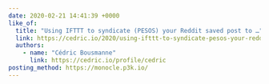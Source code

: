 ```yaml
---
date: 2020-02-21 14:41:39 +0000
like_of:
  title: "Using IFTTT to syndicate (PESOS) your Reddit saved post to …"
  link: https://cedric.io/2020/using-ifttt-to-syndicate-pesos-your-reddit-saved-post-to
  authors:
    - name: "Cédric Bousmanne"
      link: https://cedric.io/profile/cedric
posting_method: https://monocle.p3k.io/
---
```

